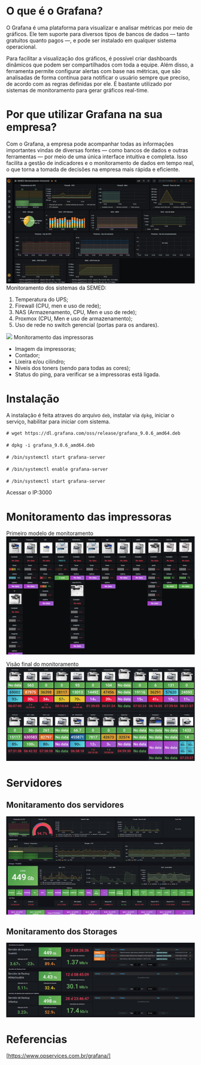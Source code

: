 # O que é o Grafana?
O Grafana é uma plataforma para visualizar e analisar métricas por meio de gráficos. Ele tem suporte para diversos tipos de bancos de dados — tanto gratuitos quanto pagos —, e pode ser instalado em qualquer sistema operacional.

Para facilitar a visualização dos gráficos, é possível criar dashboards dinâmicos que podem ser compartilhados com toda a equipe. Além disso, a ferramenta permite configurar alertas com base nas métricas, que são analisadas de forma contínua para notificar o usuário sempre que preciso, de acordo com as regras definidas por ele. É bastante utilizado por sistemas de monitoramento para gerar gráficos real-time.

# Por que utilizar Grafana na sua empresa?
Com o Grafana, a empresa pode acompanhar todas as informações importantes vindas de diversas fontes — como bancos de dados e outras ferramentas — por meio de uma única interface intuitiva e completa. Isso facilita a gestão de indicadores e o monitoramento de dados em tempo real, o que torna a tomada de decisões na empresa mais rápida e eficiente.

![](moni_hori.png)
Monitoramento dos sistemas da SEMED:

1. Temperatura do UPS;
2. Firewall (CPU, men e uso de rede);
3. NAS (Armazenamento, CPU, Men e uso de rede);
4. Proxmox (CPU, Men e uso de armazenamento);
5. Uso de rede no switch gerencial (portas para os andares).

![](moni_vert.png)
Monitoramento das impressoras
* Imagem da impressoras;
* Contador;
* Lixeira e/ou cilindro;
* Níveis dos toners (sendo para todas as cores);
* Status do ping, para verificar se a impressoras está ligada.

# Instalação

A instalação é feita atraves do arquivo ``deb``, instalar via ``dpkg``, iniciar o serviço, habilitar para iniciar com sistema.

~~~~shell
# wget https://dl.grafana.com/oss/release/grafana_9.0.6_amd64.deb

# dpkg -i grafana_9.0.6_amd64.deb

# /bin/systemctl start grafana-server

# /bin/systemctl enable grafana-server

# /bin/systemctl start grafana-server
~~~~

Acessar o IP:3000

# Monitoramento das impressoras

Primeiro modelo de monitoramento
![](moni_imp_A.png)

Visão final do monitoramento
![](moni_imp_B.png)

#  Servidores

## Monitaramento dos servidores
![](Datacenter.png)

## Monitaramento dos Storages
![](Storages.png)

# Referencias
[https://www.opservices.com.br/grafana/]
